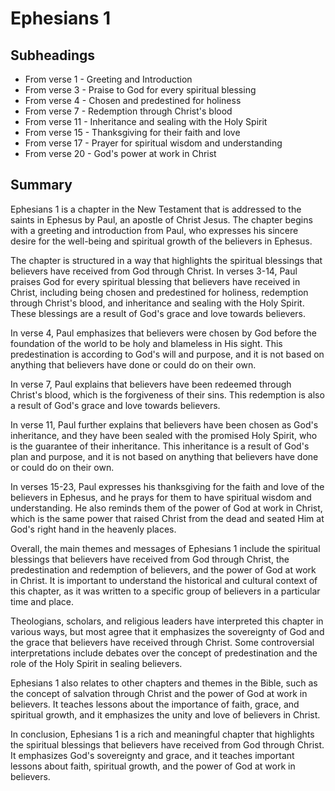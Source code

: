 # Ephesians 1

## Subheadings

* From verse 1 - Greeting and Introduction
* From verse 3 - Praise to God for every spiritual blessing
* From verse 4 - Chosen and predestined for holiness
* From verse 7 - Redemption through Christ's blood
* From verse 11 - Inheritance and sealing with the Holy Spirit
* From verse 15 - Thanksgiving for their faith and love
* From verse 17 - Prayer for spiritual wisdom and understanding
* From verse 20 - God's power at work in Christ

## Summary

Ephesians 1 is a chapter in the New Testament that is addressed to the saints in Ephesus by Paul, an apostle of Christ Jesus. The chapter begins with a greeting and introduction from Paul, who expresses his sincere desire for the well-being and spiritual growth of the believers in Ephesus.

The chapter is structured in a way that highlights the spiritual blessings that believers have received from God through Christ. In verses 3-14, Paul praises God for every spiritual blessing that believers have received in Christ, including being chosen and predestined for holiness, redemption through Christ's blood, and inheritance and sealing with the Holy Spirit. These blessings are a result of God's grace and love towards believers.

In verse 4, Paul emphasizes that believers were chosen by God before the foundation of the world to be holy and blameless in His sight. This predestination is according to God's will and purpose, and it is not based on anything that believers have done or could do on their own.

In verse 7, Paul explains that believers have been redeemed through Christ's blood, which is the forgiveness of their sins. This redemption is also a result of God's grace and love towards believers.

In verse 11, Paul further explains that believers have been chosen as God's inheritance, and they have been sealed with the promised Holy Spirit, who is the guarantee of their inheritance. This inheritance is a result of God's plan and purpose, and it is not based on anything that believers have done or could do on their own.

In verses 15-23, Paul expresses his thanksgiving for the faith and love of the believers in Ephesus, and he prays for them to have spiritual wisdom and understanding. He also reminds them of the power of God at work in Christ, which is the same power that raised Christ from the dead and seated Him at God's right hand in the heavenly places.

Overall, the main themes and messages of Ephesians 1 include the spiritual blessings that believers have received from God through Christ, the predestination and redemption of believers, and the power of God at work in Christ. It is important to understand the historical and cultural context of this chapter, as it was written to a specific group of believers in a particular time and place.

Theologians, scholars, and religious leaders have interpreted this chapter in various ways, but most agree that it emphasizes the sovereignty of God and the grace that believers have received through Christ. Some controversial interpretations include debates over the concept of predestination and the role of the Holy Spirit in sealing believers.

Ephesians 1 also relates to other chapters and themes in the Bible, such as the concept of salvation through Christ and the power of God at work in believers. It teaches lessons about the importance of faith, grace, and spiritual growth, and it emphasizes the unity and love of believers in Christ.

In conclusion, Ephesians 1 is a rich and meaningful chapter that highlights the spiritual blessings that believers have received from God through Christ. It emphasizes God's sovereignty and grace, and it teaches important lessons about faith, spiritual growth, and the power of God at work in believers.